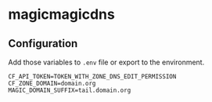 # magicmagicdns

## Configuration

Add those variables to `.env` file or export to the environment.

```env
CF_API_TOKEN=TOKEN_WITH_ZONE_DNS_EDIT_PERMISSION
CF_ZONE_DOMAIN=domain.org
MAGIC_DOMAIN_SUFFIX=tail.domain.org
```
